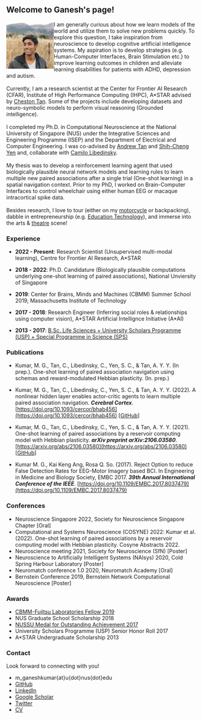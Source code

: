 ## Welcome to Ganesh's page!

<img align="left" src="ganesh_informal_square.jpg" width="25%" id="hp"/> 

<body>
I am generally curious about how we learn models of the world and utilize them to solve new problems quickly. 
To explore this question, I take inspiration from neuroscience to develop cognitive artificial intelligence systems.
My aspiration is to develop strategies (e.g. Human-Computer Interfaces, Brain Stimulation etc.) to improve learning outcomes in children and alleviate 
learning disabilities for patients with ADHD, depression and autism.
<br>
<br>
Currently, I am a research scientist at the Center for Frontier AI Research (CFAR), Institute of High Performance Computing (IHPC), A*STAR advised by 
<a href="https://www.a-star.edu.sg/cfar/about-cfar/our-team/dr-cheston-tan">Cheston Tan</a>. Some of the projects include 
developing  datasets and neuro-symbolic models to perform visual reasoning (Grounded intelligence).
<br>
<br>
I completed my Ph.D. in Computational Neuroscience at the National University of Singapore (NUS) under the Integrative Sciences and Engineering Programme (ISEP) 
and the Department of Electrical and Computer Engineering.
I was co-advised by <a href="https://nus.edu.sg/lsi/principal-investigators-3/dr-andrew-tan-yong-yi/">Andrew Tan</a> and 
<a href="https://cde.nus.edu.sg/idp/staff/yen-shih-cheng/">Shih-Cheng Yen</a> and, collaborate with 
<a href="http://camilolibedinsky.com/">Camilo Libedinsky</a>. 
<br>
<br>
My thesis was to develop a reinforcement learning agent that used biologically plausible neural network models and learning rules to 
learn multiple new paired associations after a single trial (One-shot learning) in a spatial navigation context. 
Prior to my PhD, I worked on Brain-Computer Interfaces to control wheelchair using either human EEG or macaque intracortical spike data.
<br>
<br>
Besides research, I love to tour (either on my 
<a href="https://news.nus.edu.sg/record-breaking-trip-to-gain-experience/">motorcycle</a> or backpacking), 
dabble in entrepreneurship (e.g. <a href="https://nugen.ai">Education Technology</a>), 
and immerse into the arts & 
<a href="https://news.nus.edu.sg/news-reports/sangae-muzhangu-won-gold-saadhana-project-won-platinum">theatre</a> scene!
</body>

### Experience
- **2022 - Present**: Research Scientist (Unsupervised multi-modal learning), Centre for Frontier AI Research, A*STAR

- **2018 - 2022**: Ph.D. Candidature (Biologically plausible computations underlying one-shot learning of paired associations), National Unviersity of Singapore

- **2019**: Center for Brains, Minds and Machines (CBMM) Summer School 2019, Massachusetts Institute of Technology

- **2017 - 2018**: Research Engineer (Inferring social roles & relationships using computer vision), A\*STAR Artificial Intellignce Initiative (A\*AI)

- **2013 - 2017**: [B.Sc. Life Sciences + University Scholars Programme (USP) + Special Programme in Science (SPS)](https://www.facebook.com/nus.singapore/videos/10155508729748540/)

### Publications

- Kumar, M. G., Tan, C., Libedinsky, C., Yen, S. C., & Tan, A. Y. Y. (In prep.). One-shot learning of paired association navigation using schemas and reward-modulated Hebbian plasticity. (In. prep.)

- Kumar, M. G., Tan, C., Libedinsky, C., Yen, S. C., & Tan, A. Y. Y. (2022). A nonlinear hidden layer enables actor-critic agents to learn multiple paired association navigation. ***Cerebral Cortex***. [https://doi.org/10.1093/cercor/bhab456](https://doi.org/10.1093/cercor/bhab456) [[GitHub](https://github.com/mgkumar138/TDHL_6PA)]

- Kumar, M. G., Tan, C., Libedinsky, C., Yen, S. C., & Tan, A. Y. Y. (2021). One-shot learning of paired associations by a reservoir computing model with Hebbian plasticity. ***arXiv preprint arXiv:2106.03580***. [https://arxiv.org/abs/2106.03580](https://arxiv.org/abs/2106.03580) [[GitHub](https://github.com/mgkumar138/Oneshot_Reservoir)]

- Kumar M. G., Kai Keng Ang, Rosa Q. So. (2017). Reject Option to reduce False Detection Rates for EEG-Motor Imagery based BCI. In Engineering in Medicine and Biology Society, EMBC 2017. ***39th Annual International Conference of the IEEE***. [https://doi.org/10.1109/EMBC.2017.8037479](https://doi.org/10.1109/EMBC.2017.8037479)


### Conferences
- Neuroscience Singapore 2022, Society for Neuroscience Singapore Chapter [Oral] 
- Computational and Systems Neuroscience (COSYNE) 2022: Kumar et al. (2022). One-shot learning of paired associations by a reservoir computing model with Hebbian plasticity. Cosyne Abstracts 2022.
- Neuroscience meeting 2021, Society for Neuroscience (SfN) [Poster]
- Neuroscience to Artificially Intelligent Systems (NAIsys) 2020, Cold Spring Harbour Laboratory [Poster]
- Neuromatch conference 1.0 2020, Neuromatch Academy [Oral]
- Bernstein Conference 2019, Bernstein Network Computational Neuroscience [Poster]

### Awards

- [CBMM-Fujitsu Laboratories Fellow 2019](https://cbmm.mit.edu/summer-school/fellows)
- NUS Graduate School Scholarship 2018
- [NUSSU Medal for Outstanding Achievement 2017](https://www.usp.nus.edu.sg/curriculum/awards-and-recognition/award-winners-of-class-2017/)
- University Scholars Programme (USP) Senior Honor Roll 2017
- A\*STAR Undergraduate Scholarship 2013

### Contact

Look forward to connecting with you!
+ m_ganeshkumar{at}u{dot}nus{dot}edu
+ [GitHub](https://github.com/mgkumar138)
+ [LinkedIn](https://www.linkedin.com/in/m-ganesh-kumar/)
+ [Google Scholar](https://scholar.google.com/citations?hl=en&user=sFfy1q4AAAAJ)
+ [Twitter](https://twitter.com/Ganeshk92)
+ <a href="Resume_Ganesh_161222.pdf">CV</a>
